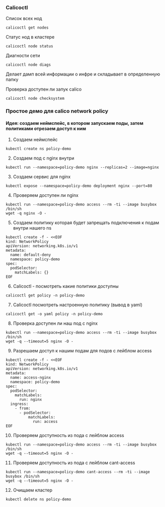 ### Calicoctl

Список всех нод  
```
calicoctl get nodes
```

Статус нод в кластере

```
calicoctl node status
```

Диагности сети

```
calicoctl node diags
```

Делает дамп всей информации о инфре и складывает в определенную папку  

Проверка доступен ли запук calico

```
calicoctl node checksystem
```










### Простое демо для calico network policy

#### Идея: создаем неймспейс, в котором запускаем поды, затем политиками отрезаем доступ к ним   

1. Создаем неймспейс

```
kubectl create ns policy-demo
```

2. Создаем под с nginx внутри

```
kubectl run --namespace=policy-demo nginx --replicas=2 --image=nginx
```

3. Создаем сервис для nginx

```
kubectl expose --namespace=policy-demo deployment nginx --port=80
```

4. Проверяем доступен ли nginx

```
kubectl run --namespace=policy-demo access --rm -ti --image busybox /bin/sh
wget -q nginx -O -
```

5. Создаем политику которая будет запрещать подключения к подам внутри нашего ns

```
kubectl create -f - <<EOF
kind: NetworkPolicy
apiVersion: networking.k8s.io/v1
metadata:
  name: default-deny
  namespace: policy-demo
spec:
  podSelector:
    matchLabels: {}
EOF
```

6.  Calicoctl - посмотреть какие политики доступны

```
calicoctl get policy -n policy-demo
```
7. Calicoctl посмотреть настроенную политику (вывод в yaml)

```
calicoctl get -o yaml policy -n policy-demo
```

8. Проверка доступен ли наш под с nginx

```
kubectl run --namespace=policy-demo access --rm -ti --image busybox /bin/sh
wget -q --timeout=5 nginx -O -
```

9. Разрешаем доступ к нашим подам для подов с лейблом access

```
kubectl create -f - <<EOF
kind: NetworkPolicy
apiVersion: networking.k8s.io/v1
metadata:
  name: access-nginx
  namespace: policy-demo
spec:
  podSelector:
    matchLabels:
      run: nginx
  ingress:
    - from:
      - podSelector:
          matchLabels:
            run: access
EOF
```

10. Проверяем доступность из пода с лейблом access

```
kubectl run --namespace=policy-demo access --rm -ti --image busybox /bin/sh
wget -q --timeout=5 nginx -O -
```

11. Проверяем доступность из пода с лейблом cant-access

```
kubectl run --namespace=policy-demo cant-access --rm -ti --image busybox /bin/sh
wget -q --timeout=5 nginx -O -
```

12. Очищаем кластер

```
kubectl delete ns policy-demo
```